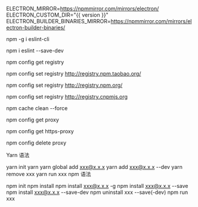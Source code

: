 ELECTRON_MIRROR=https://npmmirror.com/mirrors/electron/
ELECTRON_CUSTOM_DIR="{{ version }}"
ELECTRON_BUILDER_BINARIES_MIRROR=https://npmmirror.com/mirrors/electron-builder-binaries/



npm -g i eslint-cli

npm i eslint --save-dev



npm config get registry

npm config set registry http://registry.npm.taobao.org/

npm config set registry http://registry.npm.org/

npm config set registry http://registry.cnpmjs.org


npm cache clean --force

npm config get proxy

npm config get https-proxy

npm config delete proxy




Yarn 语法

yarn init
yarn
yarn global add xxx@x.x.x
yarn add xxx@x.x.x --dev
yarn remove xxx
yarn run xxx
npm 语法

npm init
npm install
npm install xxx@x.x.x -g
npm install xxx@x.x.x --save
npm install xxx@x.x.x --save-dev
npm uninstall xxx --save(-dev)
npm run xxx
